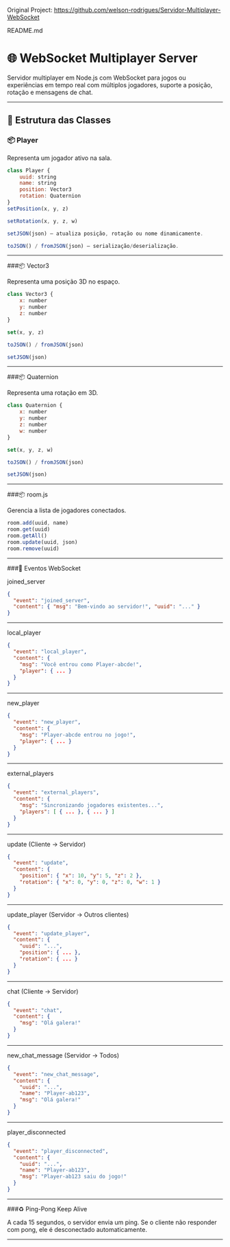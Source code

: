 Original Project: https://github.com/welson-rodrigues/Servidor-Multiplayer-WebSocket


README.md

# 🌐 WebSocket Multiplayer Server

Servidor multiplayer em Node.js com WebSocket para jogos ou experiências em tempo real com múltiplos jogadores, suporte a posição, rotação e mensagens de chat.

---

## 🧱 Estrutura das Classes

### 📦 Player

Representa um jogador ativo na sala.

```js
class Player {
    uuid: string
    name: string
    position: Vector3
    rotation: Quaternion
}
setPosition(x, y, z)

setRotation(x, y, z, w)

setJSON(json) — atualiza posição, rotação ou nome dinamicamente.

toJSON() / fromJSON(json) — serialização/deserialização.

```

---

###📦 Vector3

Representa uma posição 3D no espaço.
```js
class Vector3 {
    x: number
    y: number
    z: number
}

set(x, y, z)

toJSON() / fromJSON(json)

setJSON(json)

```

---

###📦 Quaternion

Representa uma rotação em 3D.
```js
class Quaternion {
    x: number
    y: number
    z: number
    w: number
}

set(x, y, z, w)

toJSON() / fromJSON(json)

setJSON(json)

```
---

###📦 room.js

Gerencia a lista de jogadores conectados.
```js
room.add(uuid, name)
room.get(uuid)
room.getAll()
room.update(uuid, json)
room.remove(uuid)

```
---

###🔄 Eventos WebSocket

joined_server
```json
{
  "event": "joined_server",
  "content": { "msg": "Bem-vindo ao servidor!", "uuid": "..." }
}
```

---

local_player
```json
{
  "event": "local_player",
  "content": {
    "msg": "Você entrou como Player-abcde!",
    "player": { ... }
  }
}

```
---

new_player
```json
{
  "event": "new_player",
  "content": {
    "msg": "Player-abcde entrou no jogo!",
    "player": { ... }
  }
}
```

---

external_players
```json
{
  "event": "external_players",
  "content": {
    "msg": "Sincronizando jogadores existentes...",
    "players": [ { ... }, { ... } ]
  }
}

```
---

update (Cliente → Servidor)
```json
{
  "event": "update",
  "content": {
    "position": { "x": 10, "y": 5, "z": 2 },
    "rotation": { "x": 0, "y": 0, "z": 0, "w": 1 }
  }
}

```
---

update_player (Servidor → Outros clientes)
```json
{
  "event": "update_player",
  "content": {
    "uuid": "...",
    "position": { ... },
    "rotation": { ... }
  }
}
```

---

chat (Cliente → Servidor)
```json
{
  "event": "chat",
  "content": {
    "msg": "Olá galera!"
  }
}

```
---

new_chat_message (Servidor → Todos)
```json
{
  "event": "new_chat_message",
  "content": {
    "uuid": "...",
    "name": "Player-ab123",
    "msg": "Olá galera!"
  }
}

```
---

player_disconnected
```json
{
  "event": "player_disconnected",
  "content": {
    "uuid": "...",
    "name": "Player-ab123",
    "msg": "Player-ab123 saiu do jogo!"
  }
}
```

---

###♻️ Ping-Pong Keep Alive

A cada 15 segundos, o servidor envia um ping. Se o cliente não responder com pong, ele é desconectado automaticamente.


---
